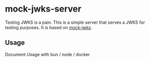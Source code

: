 # mock-jwks-server

Testing JWKS is a pain. This is a simple server that serves a JWKS for testing purposes. It is based on [mock-jwks](https://www.npmjs.com/package/mock-jwks).

## Usage

Document Usage with bun / node / docker
